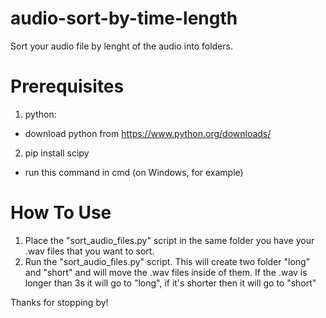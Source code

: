 # audio-sort-by-time-length
Sort your audio file by lenght of the audio into folders.


# Prerequisites
1. python:
  * download python from https://www.python.org/downloads/
2. pip install scipy 
  * run this command in cmd (on Windows, for example)

# How To Use

1. Place the "sort_audio_files.py" script in the same folder you have your .wav files that you want to sort.
2. Run the "sort_audio_files.py" script. This will create two folder "long" and "short" and will move the .wav files inside of them. If the .wav is longer than 3s it will go to "long", if it's shorter then it will go to "short"

Thanks for stopping by!
